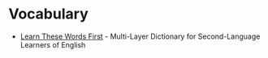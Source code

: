 # Vocabulary

-   [Learn These Words First](https://learnthesewordsfirst.com/) - Multi-Layer Dictionary for Second-Language Learners of English